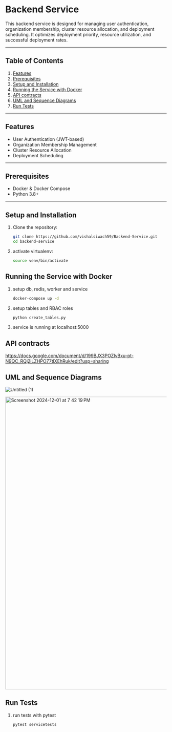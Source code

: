 # Backend Service

This backend service is designed for managing user authentication, organization membership, cluster resource allocation, and deployment scheduling. It optimizes deployment priority, resource utilization, and successful deployment rates.

---

## Table of Contents

1. [Features](#features)  
2. [Prerequisites](#prerequisites)  
3. [Setup and Installation](#setup-and-installation)  
4. [Running the Service with Docker](#running-the-service-with-docker)  
5. [API contracts](#api-contracts)  
6. [UML and Sequence Diagrams](#uml-and-sequence-diagrams)  
7. [Run Tests](#run-tests)

---

## Features
- User Authentication (JWT-based)  
- Organization Membership Management  
- Cluster Resource Allocation  
- Deployment Scheduling  

---

## Prerequisites
- Docker & Docker Compose  
- Python 3.8+ 

---

## Setup and Installation

1. Clone the repository:
   ```bash
   git clone https://github.com/vishalsiwach59/Backend-Service.git
   cd backend-service
   ```
2. activate virtualenv:
    ```bash
    source venv/bin/activate 
    ```

## Running the Service with Docker

1. setup db, redis, worker and service
    ```bash
    docker-compose up -d 
    ```
2. setup tables and RBAC roles
    ```bash
    python create_tables.py
    ```
3. service is running at localhost:5000

## API contracts

https://docs.google.com/document/d/199BJX3POZlvBxu-pt-N9QC_RQj2iLZHPO77tlXEhRuk/edit?usp=sharing


## UML and Sequence Diagrams
![Untitled (1)](https://github.com/user-attachments/assets/beef9fa3-79c5-42d4-9b69-0b7cbf13bb6f)

<img width="914" alt="Screenshot 2024-12-01 at 7 42 19 PM" src="https://github.com/user-attachments/assets/65e221bb-ea04-48ea-a7e8-9f512e197ebe">


## Run Tests
1. run tests with pytest
    ```bash
    pytest servicetests
    ```
